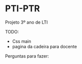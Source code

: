 # PTI-PTR
Projeto 3º ano de LTI

TODO:
- Css main
- pagina da cadeira para docente


Perguntas para fazer:
